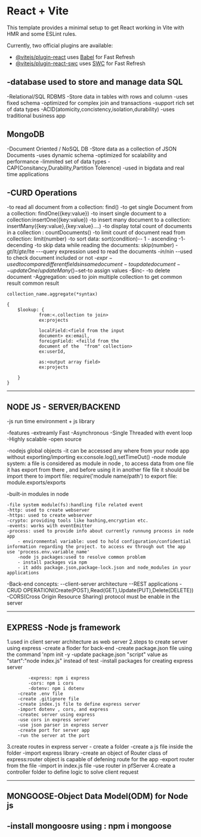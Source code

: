 # React + Vite

This template provides a minimal setup to get React working in Vite with HMR and some ESLint rules.

Currently, two official plugins are available:

- [@vitejs/plugin-react](https://github.com/vitejs/vite-plugin-react/blob/main/packages/plugin-react/README.md) uses [Babel](https://babeljs.io/) for Fast Refresh
- [@vitejs/plugin-react-swc](https://github.com/vitejs/vite-plugin-react-swc) uses [SWC](https://swc.rs/) for Fast Refresh


-database used to store and manage data
 SQL
 ----
 -Relational/SQL RDBMS
 -Store data in tables with rows and column
 -uses fixed schema
 -optimized for complex join and transactions
 -support rich set of data types
 -ACID(atomicity,concistency,isolation,durability)
 -uses traditional business app


 MongoDB
  ----------------
 -Document Oriented / NoSQL DB
 -Store data as a collection of JSON Documents
 -uses dynamic schema
 -optimized for scalability and performance
 -limmited set of data types
 -CAP(Consitancy,Durability,Partition Tolerence)
 -used in bigdata and real time applications


 -CURD Operations
 ----------------
-to  read all document from a collection: find()
-to get single Document from a collection: findOne({key:value})
-to insert single document to a collection:insertOne({key:value})
-to insert many document to a collection: insertMany({key:value},{key:value}....)
-to display total count of documents in a collection : countDocuments()
-to limit count of document read from collection: limit(number)
-to sort data: sort(condition)-- 1 - ascending
                                -1- decending
-to skip data while reading the documents: skip(number)
-$gt/$lt/$gte/$lte ---query expression used to read the documents
-$in/$nin --used to check document included or not 
-$expr -used to compare different fields in same document  
-to update document -- updateOne/updateMany()
        -$set-to assign values
        -$inc-
-to delete document
-Aggregation: used to join multiple collection to get common result
common result

    collection_name.aggregate(*syntax)

    {
        $lookup: {
                from:<.collection to join>
                ex:projects

                localField:<field from the input
                document> ex:email,
                foreignField: <feilld from the 
                document of the  "from" collection>
                ex:userId,

                as:<output array field>
                ex:projects

        }
    }

--------------------------------------------------
NODE JS - SERVER/BACKEND
------------------------

-js run time environment + js library

-features
    -extreamly Fast
    -Asynchronous
    -Single Threaded with event loop
    -Highly scalable
    -open source


-nodejs global objects
        -it can be accessed any where from your node app without exporting/importing
            ex:console.log(),setTimeOut()
-node module system: a file is considered as module in node , to access data from one file it has export from there , and before using it in another file  file it should be  import there
         to import file: require('module name/path') 
         to export file: module.exports/exports     
         
-built-in modules in node

    -file system module(fs):handling file related event
    -http: used to create webserver
    -https: used to create webserver
    -crypto: providing tools like hashing,encryption etc.
    -events: works with eventEmitter
    -process: used to provide info about currently runnung process in node app 
        - environmental variable: used to hold configuration/confidential information regarding the project. to access ev through out the app use 'process.env.variable_name'
        -node js packages:used to resolve common problem 
        - install packages via npm
        - it adds package.json,package-lock.json and node_modules in your applications
        
-Back-end concepts:
            --client-server architecture
            --REST applications
            -CRUD OPERATION(Create(POST),Read(GET),Update(PUT),Delete(DELETE))   
            -CORS(Cross Origin Resource Sharing) protocol must be enable in the server


--------------------------------------
EXPRESS -Node js framework
--------------------------
1.used in client server architecture as web server
2.steps to create server using express
    -create a floder for back-end
    -create package.json file using the command 'npm init -y
    -update package.json "script" value as "start":"node index.js" instead of test
    -install packages for creating express server

            -express: npm i express
            -cors: npm i cors
            -dotenv: npm i dotenv
        -create .env file
        -create .gitignore file   
        -create index.js file to define express server 
        -import dotenv , cors, and express
        -createc server using express
        -use cors in express server
        -use json parser in express server
        -create port for server app
        -run the server at the port

3.create routes in express server
        - create a folder
            -create a js file inside the folder
            -import express library
            -create an object of Router class of express:router object is capable of defening route for the app
            -export router from the file
            -import in index.js file
            -use router in pfServer
4.create a controller  folder to define logic to solve client request

--------------------------------------------------------
MONGOOSE-Object Data Model(ODM) for Node js
--------------------------------------------

-install mongoosre using : npm i mongoose
-

        
